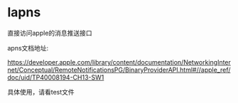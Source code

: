 # lapns
直接访问apple的消息推送接口



apns文档地址:

https://developer.apple.com/library/content/documentation/NetworkingInternet/Conceptual/RemoteNotificationsPG/BinaryProviderAPI.html#//apple_ref/doc/uid/TP40008194-CH13-SW1



具体使用，请看test文件
